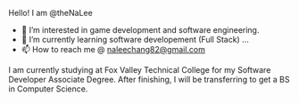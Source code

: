 Hello! I am @theNaLee
- 👀 I’m interested in game development and software engineering. 
- 🌱 I’m currently learning software developement (Full Stack) ...
- 📫 How to reach me @ naleechang82@gmail.com

I am currently studying at Fox Valley Technical College for my Software Developer Associate Degree. After finishing, I will be transferring to get a BS in Computer Science. 
<!---
theNaLee/theNaLee is a ✨ special ✨ repository because its `README.md` (this file) appears on your GitHub profile.
You can click the Preview link to take a look at your changes.
--->

